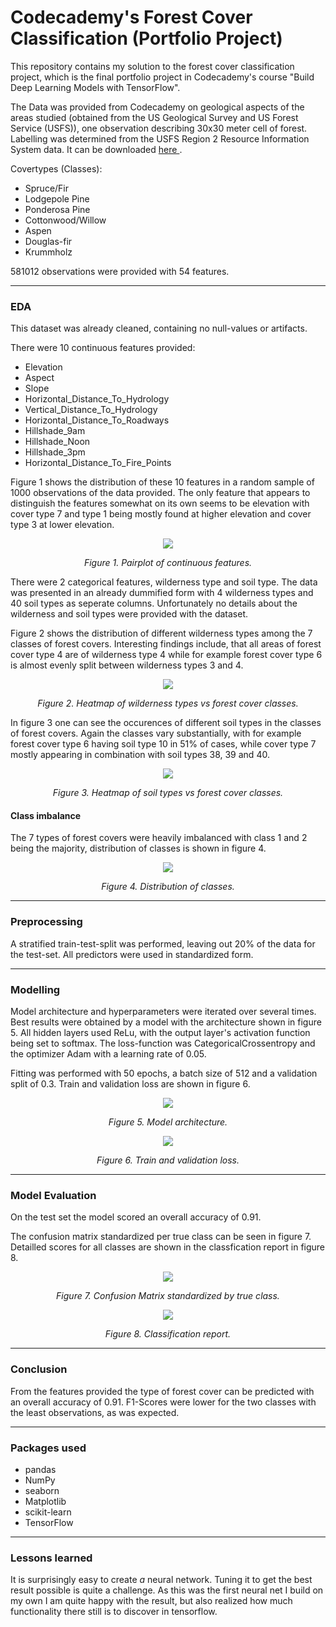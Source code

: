 # Codecademy's Forest Cover Classification (Portfolio Project)

This repository contains my solution to the forest cover classification project, which is the final portfolio project in Codecademy's course "Build Deep Learning Models with TensorFlow".

The Data was provided from Codecademy on geological aspects of the areas studied (obtained from the US Geological Survey and US Forest Service (USFS)), one observation describing 30x30 meter cell of forest. Labelling was determined from the USFS Region 2 Resource Information System data. It can be downloaded <a href="https://archive.ics.uci.edu/ml/machine-learning-databases/covtype/">here </a>.

Covertypes (Classes): 
- Spruce/Fir
- Lodgepole Pine
- Ponderosa Pine
- Cottonwood/Willow
- Aspen
- Douglas-fir
- Krummholz

581012 observations were provided with 54 features. 

____________ 

### EDA

This dataset was already cleaned, containing no null-values or artifacts.

There were 10 continuous features provided: 
- Elevation
- Aspect
- Slope
- Horizontal_Distance_To_Hydrology
- Vertical_Distance_To_Hydrology
- Horizontal_Distance_To_Roadways
- Hillshade_9am
- Hillshade_Noon
- Hillshade_3pm
- Horizontal_Distance_To_Fire_Points

Figure 1 shows the distribution of these 10 features in a random sample of 1000 observations of the data provided. The only feature that appears to distinguish the features somewhat on its own seems to be elevation with cover type 7 and type 1 being mostly found at higher elevation and cover type 3 at lower elevation. 

<p align="center"><img src="/visuals/pairplot_1.png"></p>  
<p align="center"><i>Figure 1. Pairplot of continuous features.</i></p> 

There were 2 categorical features, wilderness type and soil type. The data was presented in an already dummified form with 4 wilderness types and 40 soil types as seperate columns. Unfortunately no details about the wilderness and soil types were provided with the dataset. 

Figure 2 shows the distribution of different wilderness types among the 7 classes of forest covers. Interesting findings include, that all areas of forest cover type 4 are of wilderness type 4 while for example forest cover type 6 is almost evenly split between wilderness types 3 and 4. 

<p align="center"><img src="/visuals/wilderness_heatmap.png"></p>  
<p align="center"><i>Figure 2. Heatmap of wilderness types vs forest cover classes.</i></p> 

In figure 3 one can see the occurences of different soil types in the classes of forest covers. Again the classes vary substantially, with for example forest cover type 6 having soil type 10 in 51% of cases, while cover type 7 mostly appearing in combination with soil types 38, 39 and 40.

<p align="center"><img src="/visuals/soiltype_heatmap.png"></p>  
<p align="center"><i>Figure 3. Heatmap of soil types vs forest cover classes.</i></p>


#### Class imbalance

The 7 types of forest covers were heavily imbalanced with class 1 and 2 being the majority, distribution of classes is shown in figure 4. 

<p align="center"><img src="/visuals/class_imbalance.png"></p>  
<p align="center"><i>Figure 4. Distribution of classes.</i></p>

____________ 

### Preprocessing

A stratified train-test-split was performed, leaving out 20% of the data for the test-set. All predictors were used in standardized form. 

____________

### Modelling

Model architecture and hyperparameters were iterated over several times. Best results were obtained by a model with the architecture shown in figure 5. All hidden layers used ReLu, with the output layer's activation function being set to softmax. The loss-function was CategoricalCrossentropy and the optimizer Adam with a learning rate of 0.05. 

Fitting was performed with 50 epochs, a batch size of 512 and a validation split of 0.3. 
Train and validation loss are shown in figure 6.

<p align="center"><img src="/visuals/model_architecture.png"></p>  
<p align="center"><i>Figure 5. Model architecture.</i></p>

<p align="center"><img src="/visuals/loss_curve.png"></p>  
<p align="center"><i>Figure 6. Train and validation loss.</i></p>

____________

### Model Evaluation

On the test set the model scored an overall accuracy of 0.91. 

The confusion matrix standardized per true class can be seen in figure 7. Detailled scores for all classes are shown in the classfication report in figure 8.

<p align="center"><img src="/visuals/conf_matrix_plot.png"></p>  
<p align="center"><i>Figure 7. Confusion Matrix standardized by true class.</i></p>

<p align="center"><img src="/visuals/classification_report.png"></p>  
<p align="center"><i>Figure 8. Classification report.</i></p>


_____________

### Conclusion

From the features provided the type of forest cover can be predicted with an overall accuracy of 0.91. F1-Scores were lower for the two classes with the least observations, as was expected.

_____________

### Packages used
- pandas
- NumPy
- seaborn
- Matplotlib
- scikit-learn
- TensorFlow


____________

### Lessons learned

It is surprisingly easy to create <i>a</i> neural network. Tuning it to get the best result possible is quite a challenge. As this was the first neural net I build on my own I am quite happy with the result, but also realized how much functionality there still is to discover in tensorflow. 
